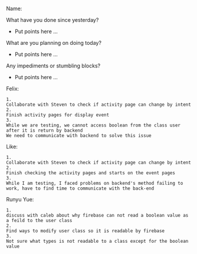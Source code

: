Name: 

What have you done since yesterday?

- Put points here ...

What are you planning on doing today?

- Put points here ...

Any impediments or stumbling blocks?

- Put points here ...

Felix:
```
1. 
Collaborate with Steven to check if activity page can change by intent
2. 
Finish activity pages for display event
3. 
While we are testing, we cannot access boolean from the class user after it is return by backend
We need to communicate with backend to solve this issue
```
Like:
```
1. 
Collaborate with Steven to check if activity page can change by intent
2. 
Finish checking the activity pages and starts on the event pages
3. 
While I am testing, I faced problems on backend's method failing to work, have to find time to communicate with the back-end
```

Runyu Yue:
```
1. 
discuss with caleb about why firebase can not read a boolean value as a feild to the user class
2. 
Find ways to modify user class so it is readable by firebase
3. 
Not sure what types is not readable to a class except for the boolean value
```

